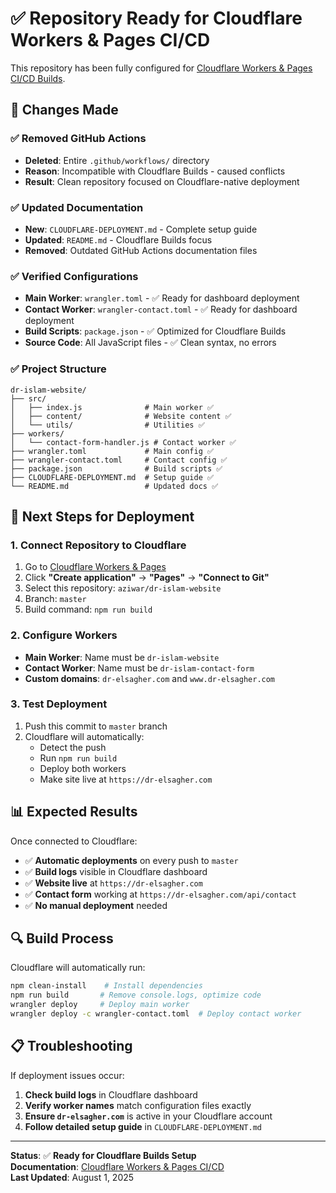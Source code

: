 # ✅ Repository Ready for Cloudflare Workers & Pages CI/CD

This repository has been fully configured for [Cloudflare Workers & Pages CI/CD Builds](https://developers.cloudflare.com/workers/ci-cd/builds/).

## 🔄 Changes Made

### ✅ Removed GitHub Actions
- **Deleted**: Entire `.github/workflows/` directory
- **Reason**: Incompatible with Cloudflare Builds - caused conflicts
- **Result**: Clean repository focused on Cloudflare-native deployment

### ✅ Updated Documentation
- **New**: `CLOUDFLARE-DEPLOYMENT.md` - Complete setup guide
- **Updated**: `README.md` - Cloudflare Builds focus
- **Removed**: Outdated GitHub Actions documentation files

### ✅ Verified Configurations
- **Main Worker**: `wrangler.toml` - ✅ Ready for dashboard deployment
- **Contact Worker**: `wrangler-contact.toml` - ✅ Ready for dashboard deployment
- **Build Scripts**: `package.json` - ✅ Optimized for Cloudflare Builds
- **Source Code**: All JavaScript files - ✅ Clean syntax, no errors

### ✅ Project Structure
```
dr-islam-website/
├── src/
│   ├── index.js              # Main worker ✅
│   ├── content/              # Website content ✅
│   └── utils/                # Utilities ✅
├── workers/
│   └── contact-form-handler.js # Contact worker ✅
├── wrangler.toml             # Main config ✅
├── wrangler-contact.toml     # Contact config ✅
├── package.json              # Build scripts ✅
├── CLOUDFLARE-DEPLOYMENT.md  # Setup guide ✅
└── README.md                 # Updated docs ✅
```

## 🚀 Next Steps for Deployment

### 1. Connect Repository to Cloudflare
1. Go to [Cloudflare Workers & Pages](https://dash.cloudflare.com/)
2. Click **"Create application"** → **"Pages"** → **"Connect to Git"**
3. Select this repository: `aziwar/dr-islam-website`
4. Branch: `master`
5. Build command: `npm run build`

### 2. Configure Workers
- **Main Worker**: Name must be `dr-islam-website`
- **Contact Worker**: Name must be `dr-islam-contact-form`
- **Custom domains**: `dr-elsagher.com` and `www.dr-elsagher.com`

### 3. Test Deployment
1. Push this commit to `master` branch
2. Cloudflare will automatically:
   - Detect the push
   - Run `npm run build`
   - Deploy both workers
   - Make site live at `https://dr-elsagher.com`

## 📊 Expected Results

Once connected to Cloudflare:
- ✅ **Automatic deployments** on every push to `master`
- ✅ **Build logs** visible in Cloudflare dashboard
- ✅ **Website live** at `https://dr-elsagher.com`
- ✅ **Contact form** working at `https://dr-elsagher.com/api/contact`
- ✅ **No manual deployment** needed

## 🔍 Build Process

Cloudflare will automatically run:
```bash
npm clean-install    # Install dependencies
npm run build       # Remove console.logs, optimize code
wrangler deploy     # Deploy main worker
wrangler deploy -c wrangler-contact.toml  # Deploy contact worker
```

## 📋 Troubleshooting

If deployment issues occur:
1. **Check build logs** in Cloudflare dashboard
2. **Verify worker names** match configuration files exactly
3. **Ensure `dr-elsagher.com`** is active in your Cloudflare account
4. **Follow detailed setup guide** in `CLOUDFLARE-DEPLOYMENT.md`

---

**Status**: ✅ **Ready for Cloudflare Builds Setup**  
**Documentation**: [Cloudflare Workers & Pages CI/CD](https://developers.cloudflare.com/workers/ci-cd/builds/)  
**Last Updated**: August 1, 2025